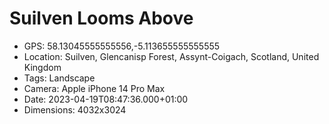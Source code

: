 # Suilven Looms Above

- GPS: 58.13045555555556,-5.113655555555555
- Location: Suilven, Glencanisp Forest, Assynt-Coigach, Scotland, United Kingdom
- Tags: Landscape
- Camera: Apple iPhone 14 Pro Max
- Date: 2023-04-19T08:47:36.000+01:00
- Dimensions: 4032x3024

